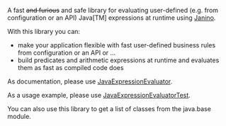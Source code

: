 A fast ~~and furious~~ and safe library for evaluating user-defined (e.g. from configuration or an API) Java[TM] expressions at runtime using [Janino](https://janino-compiler.github.io/janino).

With this library you can:

- make your application flexible with fast user-defined business rules from configuration or an API or ...
- build predicates and arithmetic expressions at runtime and evaluates them as fast as compiled code does

As documentation, please use [JavaExpressionEvaluator](src/main/kotlin/alexeilijin/evaluation/expression/janino/JavaExpressionEvaluator.kt). 

As a usage example, please use [JavaExpressionEvaluatorTest](src/test/kotlin/alexeilijin/evaluation/expression/janino/JavaExpressionEvaluatorTest.kt).

You can also use this library to get a list of classes from the java.base module.
